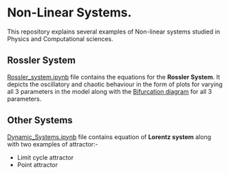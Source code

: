 # Non-Linear Systems.

This repository explains several examples of Non-linear systems studied in Physics and Computational sciences.

## Rossler System

[Rossler_system.ipynb](https://github.com/KrishnaAggarwal2003/Non-Linear-systems/blob/main/Rossler_system.ipynb) file contains the equations for the **Rossler System**. It depicts the oscillatory and chaotic behaviour in the form of plots for varying all 3 parameters in the model along with the <u>Bifurcation diagram</u> for all 3 parameters.

## Other Systems

[Dynamic_Systems.ipynb](https://github.com/KrishnaAggarwal2003/Non-Linear-systems/blob/main/Dynamic_Systems.ipynb) file contains equation of **Lorentz system** along with two examples of attractor:-
* Limit cycle attractor
* Point attractor
